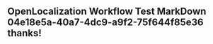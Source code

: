 <properties
ms.topic="hero-topic"
ms.test1="hero-topic"
ms.test2="test"/>

## OpenLocalization Workflow Test MarkDown 04e18e5a-40a7-4dc9-a9f2-75f644f85e36 thanks!

